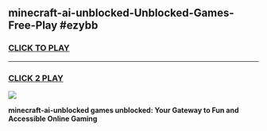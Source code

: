
## minecraft-ai-unblocked-Unblocked-Games-Free-Play #ezybb
<h3>
<a href="https://us.freeplayer.one?title=minecraft-ai-unblocked&ref=9M">CLICK TO PLAY</a></h3>
<hr>

<h3>
<a href="https://us.freeplayer.one?title=minecraft-ai-unblocked&ref=9M">CLICK 2 PLAY</a>
  
</h3>

<a href="https://us.freeplayer.one?title=minecraft-ai-unblocked&ref=9M"><img src="https://clearcache.store/games.png"></a>


**minecraft-ai-unblocked games unblocked: Your Gateway to Fun and Accessible Online Gaming**
